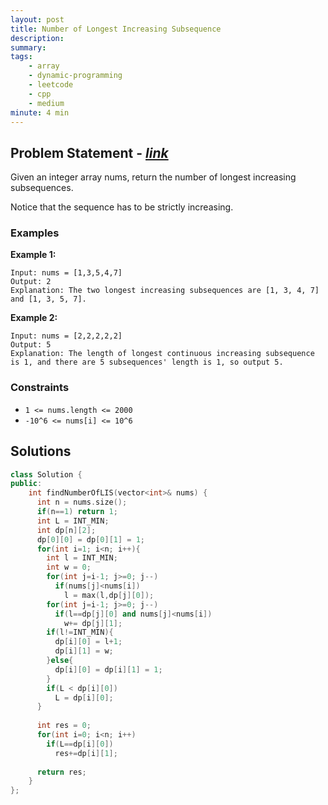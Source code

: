 ```yaml
---
layout: post
title: Number of Longest Increasing Subsequence
description: 
summary:
tags:
    - array
    - dynamic-programming
    - leetcode
    - cpp
    - medium
minute: 4 min
---
```


## Problem Statement - [*link*](https://leetcode.com/problems/number-of-longest-increasing-subsequence/)
Given an integer array nums, return the number of longest increasing subsequences.

Notice that the sequence has to be strictly increasing.

### Examples

**Example 1:**  
```
Input: nums = [1,3,5,4,7]
Output: 2
Explanation: The two longest increasing subsequences are [1, 3, 4, 7] and [1, 3, 5, 7].
```

**Example 2:**  
```
Input: nums = [2,2,2,2,2]
Output: 5
Explanation: The length of longest continuous increasing subsequence is 1, and there are 5 subsequences' length is 1, so output 5.
```

### Constraints
+ `1 <= nums.length <= 2000`
+ `-10^6 <= nums[i] <= 10^6`

## Solutions

```cpp
class Solution {
public:
    int findNumberOfLIS(vector<int>& nums) {
      int n = nums.size();
      if(n==1) return 1;
      int L = INT_MIN; 
      int dp[n][2];
      dp[0][0] = dp[0][1] = 1;
      for(int i=1; i<n; i++){
        int l = INT_MIN;
        int w = 0; 
        for(int j=i-1; j>=0; j--)
          if(nums[j]<nums[i])
            l = max(l,dp[j][0]);
        for(int j=i-1; j>=0; j--)
          if(l==dp[j][0] and nums[j]<nums[i])
            w+= dp[j][1];
        if(l!=INT_MIN){
          dp[i][0] = l+1;
          dp[i][1] = w;
        }else{
          dp[i][0] = dp[i][1] = 1;
        }
        if(L < dp[i][0])
          L = dp[i][0];
      }
      
      int res = 0;
      for(int i=0; i<n; i++)
        if(L==dp[i][0])
          res+=dp[i][1];
      
      return res;
    }
};
```

